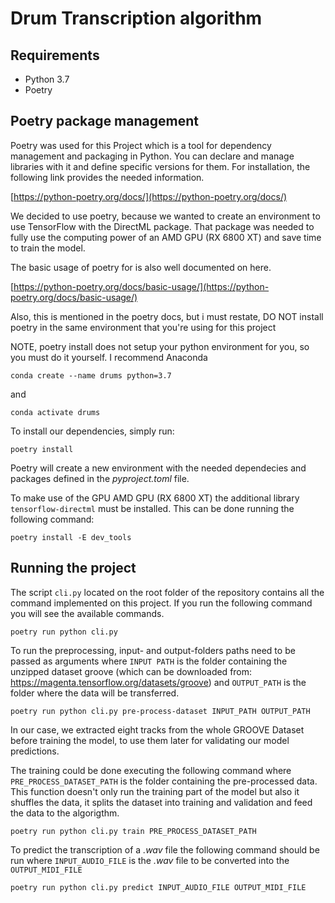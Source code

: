 # Drum Transcription algorithm 

## Requirements
* Python 3.7
* Poetry

## Poetry package management

Poetry was used for this Project which is a tool for dependency management and packaging in Python. You can declare and manage libraries with it and define specific versions for them. For installation, the following link provides the needed information.

[https://python-poetry.org/docs/](https://python-poetry.org/docs/)

 We decided to use poetry, because we wanted to create an environment to use TensorFlow with the DirectML package. That package was needed to fully use the computing power of an AMD GPU (RX 6800 XT) and save time to train the model.

The basic usage of poetry for is also well documented on here.

[https://python-poetry.org/docs/basic-usage/](https://python-poetry.org/docs/basic-usage/)


Also, this is mentioned in the poetry docs, but i must restate, DO NOT install poetry in the same environment that you're using for this project

NOTE, poetry install does not setup your python environment for you, so you must do it yourself. I recommend Anaconda

```
conda create --name drums python=3.7
```

and 

```
conda activate drums
```



To install our dependencies, simply run:

```
poetry install
```
Poetry will create a new environment with the needed dependecies and packages defined in the *pyproject.toml* file.

To make use of the GPU AMD GPU (RX 6800 XT) the additional library `tensorflow-directml` must be installed. This can be done running the following command:
```
poetry install -E dev_tools
```

## Running the project 

The script `cli.py` located on the root folder of the repository contains all the command implemented on this project. If you run the following command you will see the available commands.
```
poetry run python cli.py
```
To run the preprocessing, input- and output-folders paths need to be passed as arguments where `INPUT PATH` is the folder containing the unzipped dataset groove (which can be downloaded from: https://magenta.tensorflow.org/datasets/groove) and `OUTPUT_PATH` is the folder where the data will be transferred. 
```
poetry run python cli.py pre-process-dataset INPUT_PATH OUTPUT_PATH
```
In our case, we extracted eight tracks from the whole GROOVE Dataset before training the model, to use them later for validating our model predictions.

The training could be done executing the following command where `PRE_PROCESS_DATASET_PATH` is the folder containing the pre-processed data. This function doesn't only run the training part of the model but also it shuffles the data, it splits the dataset into training and validation and feed the data to the algorigthm.  
```
poetry run python cli.py train PRE_PROCESS_DATASET_PATH
```
To predict the transcription of a *.wav* file the following command should be run where `INPUT_AUDIO_FILE` is the *.wav* file to be converted into the `OUTPUT_MIDI_FILE` 
```
poetry run python cli.py predict INPUT_AUDIO_FILE OUTPUT_MIDI_FILE
```
